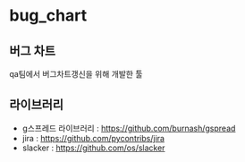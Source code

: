 # bug_chart

버그 차트
---
qa팀에서 버그차트갱신을 위해 개발한 툴

라이브러리
---
- g스프레드 라이브러리 : https://github.com/burnash/gspread
- jira : https://github.com/pycontribs/jira
- slacker : https://github.com/os/slacker
